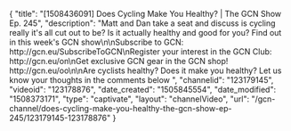 {
    "title": "[1508436091] Does Cycling Make You Healthy? | The GCN Show Ep. 245",
    "description": "Matt and Dan take a seat and discuss is cycling really it's all cut out to be? Is it actually healthy and good for you? Find out in this week's GCN show\n\nSubscribe to GCN: http:\/\/gcn.eu\/SubscribeToGCN\nRegister your interest in the GCN Club: http:\/\/gcn.eu\/on\nGet exclusive GCN gear in the GCN shop!  http:\/\/gcn.eu\/oo\n\nAre cyclists healthy? Does it make you healthy? Let us know your thoughts in the comments below ",
    "channelid": "123179145",
    "videoid": "123178876",
    "date_created": "1505845554",
    "date_modified": "1508373171",
    "type": "captivate",
    "layout": "channelVideo",
    "url": "\/gcn-channel\/does-cycling-make-you-healthy-the-gcn-show-ep-245\/123179145-123178876"
}